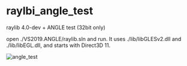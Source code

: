 # raylbi_angle_test
raylib 4.0-dev + ANGLE test (32bit only)


open ./VS2019.ANGLE/raylib.sln and run. It uses ./lib/libGLESv2.dll and ./lib/libEGL.dll, and starts with Direct3D 11.

![angle_test](https://user-images.githubusercontent.com/2569545/155635493-268ae1b0-10df-41f2-a0a4-ecfb554623b8.png)
